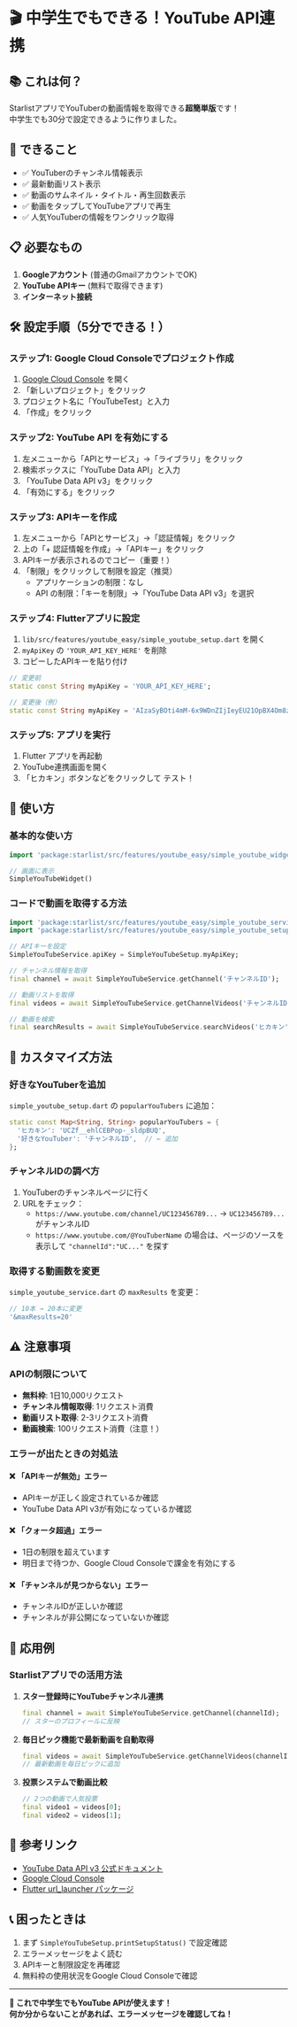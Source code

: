 # 🎬 中学生でもできる！YouTube API連携

## 📚 これは何？

StarlistアプリでYouTuberの動画情報を取得できる**超簡単版**です！  
中学生でも30分で設定できるように作りました。

## 🚀 できること

- ✅ YouTuberのチャンネル情報表示
- ✅ 最新動画リスト表示  
- ✅ 動画のサムネイル・タイトル・再生回数表示
- ✅ 動画をタップしてYouTubeアプリで再生
- ✅ 人気YouTuberの情報をワンクリック取得

## 📋 必要なもの

1. **Googleアカウント** (普通のGmailアカウントでOK)
2. **YouTube APIキー** (無料で取得できます)
3. **インターネット接続**

## 🛠️ 設定手順（5分でできる！）

### ステップ1: Google Cloud Consoleでプロジェクト作成

1. [Google Cloud Console](https://console.cloud.google.com/) を開く
2. 「新しいプロジェクト」をクリック
3. プロジェクト名に「YouTubeTest」と入力
4. 「作成」をクリック

### ステップ2: YouTube API を有効にする

1. 左メニューから「APIとサービス」→「ライブラリ」をクリック
2. 検索ボックスに「YouTube Data API」と入力
3. 「YouTube Data API v3」をクリック
4. 「有効にする」をクリック

### ステップ3: APIキーを作成

1. 左メニューから「APIとサービス」→「認証情報」をクリック
2. 上の「+ 認証情報を作成」→「APIキー」をクリック
3. APIキーが表示されるのでコピー（重要！）
4. 「制限」をクリックして制限を設定（推奨）
   - アプリケーションの制限：なし
   - API の制限：「キーを制限」→「YouTube Data API v3」を選択

### ステップ4: Flutterアプリに設定

1. `lib/src/features/youtube_easy/simple_youtube_setup.dart` を開く
2. `myApiKey` の `'YOUR_API_KEY_HERE'` を削除
3. コピーしたAPIキーを貼り付け

```dart
// 変更前
static const String myApiKey = 'YOUR_API_KEY_HERE';

// 変更後（例）
static const String myApiKey = 'AIzaSyBOti4mM-6x9WDnZIjIeyEU21OpBX4Om8z';
```

### ステップ5: アプリを実行

1. Flutter アプリを再起動
2. YouTube連携画面を開く
3. 「ヒカキン」ボタンなどをクリックして テスト！

## 📱 使い方

### 基本的な使い方

```dart
import 'package:starlist/src/features/youtube_easy/simple_youtube_widget.dart';

// 画面に表示
SimpleYouTubeWidget()
```

### コードで動画を取得する方法

```dart
import 'package:starlist/src/features/youtube_easy/simple_youtube_service.dart';
import 'package:starlist/src/features/youtube_easy/simple_youtube_setup.dart';

// APIキーを設定
SimpleYouTubeService.apiKey = SimpleYouTubeSetup.myApiKey;

// チャンネル情報を取得
final channel = await SimpleYouTubeService.getChannel('チャンネルID');

// 動画リストを取得  
final videos = await SimpleYouTubeService.getChannelVideos('チャンネルID');

// 動画を検索
final searchResults = await SimpleYouTubeService.searchVideos('ヒカキン');
```

## 🔧 カスタマイズ方法

### 好きなYouTuberを追加

`simple_youtube_setup.dart` の `popularYouTubers` に追加：

```dart
static const Map<String, String> popularYouTubers = {
  'ヒカキン': 'UCZf__ehlCEBPop-_sldpBUQ',
  '好きなYouTuber': 'チャンネルID',  // ← 追加
};
```

### チャンネルIDの調べ方

1. YouTuberのチャンネルページに行く
2. URLをチェック：
   - `https://www.youtube.com/channel/UC123456789...` → `UC123456789...` がチャンネルID
   - `https://www.youtube.com/@YouTuberName` の場合は、ページのソースを表示して `"channelId":"UC..."` を探す

### 取得する動画数を変更

`simple_youtube_service.dart` の `maxResults` を変更：

```dart
// 10本 → 20本に変更
'&maxResults=20'
```

## ⚠️ 注意事項

### APIの制限について

- **無料枠**: 1日10,000リクエスト
- **チャンネル情報取得**: 1リクエスト消費
- **動画リスト取得**: 2-3リクエスト消費
- **動画検索**: 100リクエスト消費（注意！）

### エラーが出たときの対処法

#### ❌ 「APIキーが無効」エラー
- APIキーが正しく設定されているか確認
- YouTube Data API v3が有効になっているか確認

#### ❌ 「クォータ超過」エラー  
- 1日の制限を超えています
- 明日まで待つか、Google Cloud Consoleで課金を有効にする

#### ❌ 「チャンネルが見つからない」エラー
- チャンネルIDが正しいか確認
- チャンネルが非公開になっていないか確認

## 🎯 応用例

### Starlistアプリでの活用方法

1. **スター登録時にYouTubeチャンネル連携**
   ```dart
   final channel = await SimpleYouTubeService.getChannel(channelId);
   // スターのプロフィールに反映
   ```

2. **毎日ピック機能で最新動画を自動取得**
   ```dart
   final videos = await SimpleYouTubeService.getChannelVideos(channelId);
   // 最新動画を毎日ピックに追加
   ```

3. **投票システムで動画比較**
   ```dart
   // 2つの動画で人気投票
   final video1 = videos[0];
   final video2 = videos[1];
   ```

## 🔗 参考リンク

- [YouTube Data API v3 公式ドキュメント](https://developers.google.com/youtube/v3)
- [Google Cloud Console](https://console.cloud.google.com/)
- [Flutter url_launcher パッケージ](https://pub.dev/packages/url_launcher)

## 📞 困ったときは

1. まず `SimpleYouTubeSetup.printSetupStatus()` で設定確認
2. エラーメッセージをよく読む
3. APIキーと制限設定を再確認
4. 無料枠の使用状況をGoogle Cloud Consoleで確認

---

**🎉 これで中学生でもYouTube APIが使えます！**  
**何か分からないことがあれば、エラーメッセージを確認してね！**